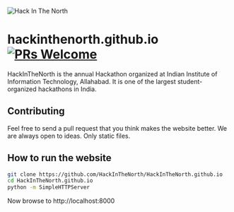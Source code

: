 ![Hack In The North](static/images/logo.png)

# hackinthenorth.github.io [![PRs Welcome](https://img.shields.io/badge/PRs-welcome-brightgreen.svg?style=flat-square)](http://makeapullrequest.com)
HackInTheNorth is the annual Hackathon organized at Indian Institute of Information Technology, Allahabad. It is one of the largest student-organized hackathons in India.

## Contributing
Feel free to send a pull request that you think makes the website better. We are always open to ideas. Only static files.

## How to run the website
```bash
git clone https://github.com/HackInTheNorth/HackInTheNorth.github.io
cd HackInTheNorth.github.io
python -m SimpleHTTPServer
```

Now browse to http://localhost:8000
